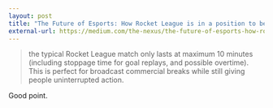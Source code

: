 ```yaml
---
layout: post
title: "The Future of Esports: How Rocket League is in a position to be the biggest esport title yet."
external-url: https://medium.com/the-nexus/the-future-of-esports-how-rocket-league-is-in-a-position-to-be-the-biggest-esport-title-yet-95edd4ca2a19#.vflaz7gfq
---
```


>the typical Rocket League match only lasts at maximum 10 minutes (including stoppage time for goal replays, and possible overtime). This is perfect for broadcast commercial breaks while still giving people uninterrupted action.

Good point. 